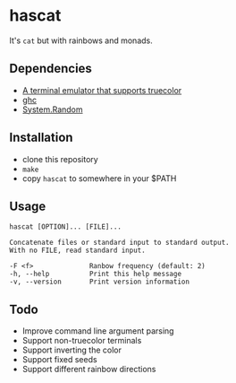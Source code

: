 # hascat

It's `cat` but with rainbows and monads.

## Dependencies

- [A terminal emulator that supports truecolor](https://gist.github.com/XVilka/8346728#now-supporting-truecolour)
- [ghc](https://www.haskell.org/downloads/linux)
- [System.Random](https://hackage.haskell.org/package/random)

## Installation

- clone this repository
- `make`
- copy `hascat` to somewhere in your $PATH

## Usage

    hascat [OPTION]... [FILE]...
    
    Concatenate files or standard input to standard output.
    With no FILE, read standard input.

    -F <f>              Ranbow frequency (default: 2)
    -h, --help          Print this help message
    -v, --version       Print version information

## Todo

- Improve command line argument parsing
- Support non-truecolor terminals
- Support inverting the color
- Support fixed seeds
- Support different rainbow directions
